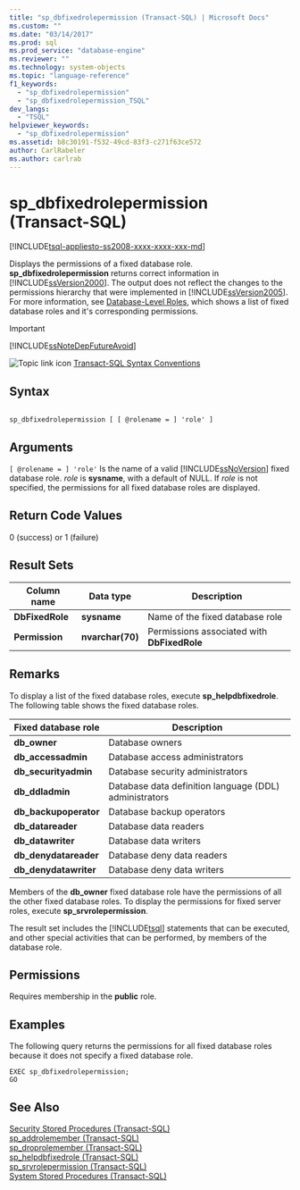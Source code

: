 ```yaml
---
title: "sp_dbfixedrolepermission (Transact-SQL) | Microsoft Docs"
ms.custom: ""
ms.date: "03/14/2017"
ms.prod: sql
ms.prod_service: "database-engine"
ms.reviewer: ""
ms.technology: system-objects
ms.topic: "language-reference"
f1_keywords: 
  - "sp_dbfixedrolepermission"
  - "sp_dbfixedrolepermission_TSQL"
dev_langs: 
  - "TSQL"
helpviewer_keywords: 
  - "sp_dbfixedrolepermission"
ms.assetid: b8c30191-f532-49cd-83f3-c271f63ce572
author: CarlRabeler
ms.author: carlrab
---
```

# sp_dbfixedrolepermission (Transact-SQL)
[!INCLUDE[tsql-appliesto-ss2008-xxxx-xxxx-xxx-md](../../includes/applies-to-version/sqlserver.md)]

  Displays the permissions of a fixed database role. **sp_dbfixedrolepermission** returns correct information in [!INCLUDE[ssVersion2000](../../includes/ssversion2000-md.md)]. The output does not reflect the changes to the permissions hierarchy that were implemented in [!INCLUDE[ssVersion2005](../../includes/ssversion2005-md.md)]. For more information, see [Database-Level Roles](../../relational-databases/security/authentication-access/database-level-roles.md#fixed-database-roles), which shows a list of fixed database roles and it's corresponding permissions.  
  
> [!IMPORTANT]  
>  [!INCLUDE[ssNoteDepFutureAvoid](../../includes/ssnotedepfutureavoid-md.md)]  
  
 ![Topic link icon](../../database-engine/configure-windows/media/topic-link.gif "Topic link icon") [Transact-SQL Syntax Conventions](../../t-sql/language-elements/transact-sql-syntax-conventions-transact-sql.md)  
  
## Syntax  
  
```  
  
sp_dbfixedrolepermission [ [ @rolename = ] 'role' ]  
```  
  
## Arguments  
`[ @rolename = ] 'role'`
 Is the name of a valid [!INCLUDE[ssNoVersion](../../includes/ssnoversion-md.md)] fixed database role. *role* is **sysname**, with a default of NULL. If *role* is not specified, the permissions for all fixed database roles are displayed.  
  
## Return Code Values  
 0 (success) or 1 (failure)  
  
## Result Sets  
  
|Column name|Data type|Description|  
|-----------------|---------------|-----------------|  
|**DbFixedRole**|**sysname**|Name of the fixed database role|  
|**Permission**|**nvarchar(70)**|Permissions associated with **DbFixedRole**|  
  
## Remarks  
 To display a list of the fixed database roles, execute **sp_helpdbfixedrole**. The following table shows the fixed database roles.  
  
|Fixed database role|Description|  
|-------------------------|-----------------|  
|**db_owner**|Database owners|  
|**db_accessadmin**|Database access administrators|  
|**db_securityadmin**|Database security administrators|  
|**db_ddladmin**|Database data definition language (DDL) administrators|  
|**db_backupoperator**|Database backup operators|  
|**db_datareader**|Database data readers|  
|**db_datawriter**|Database data writers|  
|**db_denydatareader**|Database deny data readers|  
|**db_denydatawriter**|Database deny data writers|  
  
 Members of the **db_owner** fixed database role have the permissions of all the other fixed database roles. To display the permissions for fixed server roles, execute **sp_srvrolepermission**.  
  
 The result set includes the [!INCLUDE[tsql](../../includes/tsql-md.md)] statements that can be executed, and other special activities that can be performed, by members of the database role.  
  
## Permissions  
 Requires membership in the **public** role.  
  
## Examples  
 The following query returns the permissions for all fixed database roles because it does not specify a fixed database role.  
  
```  
EXEC sp_dbfixedrolepermission;  
GO  
```  
  
## See Also  
 [Security Stored Procedures &#40;Transact-SQL&#41;](../../relational-databases/system-stored-procedures/security-stored-procedures-transact-sql.md)   
 [sp_addrolemember &#40;Transact-SQL&#41;](../../relational-databases/system-stored-procedures/sp-addrolemember-transact-sql.md)   
 [sp_droprolemember &#40;Transact-SQL&#41;](../../relational-databases/system-stored-procedures/sp-droprolemember-transact-sql.md)   
 [sp_helpdbfixedrole &#40;Transact-SQL&#41;](../../relational-databases/system-stored-procedures/sp-helpdbfixedrole-transact-sql.md)   
 [sp_srvrolepermission &#40;Transact-SQL&#41;](../../relational-databases/system-stored-procedures/sp-srvrolepermission-transact-sql.md)   
 [System Stored Procedures &#40;Transact-SQL&#41;](../../relational-databases/system-stored-procedures/system-stored-procedures-transact-sql.md)  
  
  
